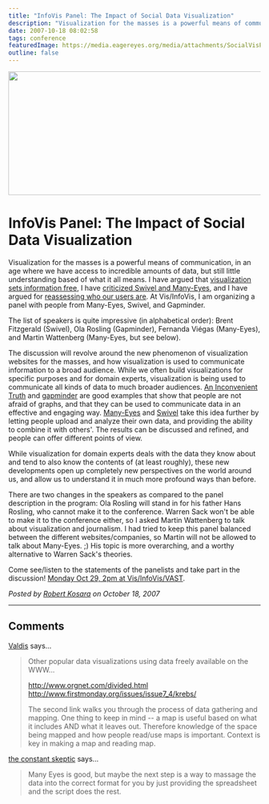 ```yaml
---
title: "InfoVis Panel: The Impact of Social Data Visualization"
description: "Visualization for the masses is a powerful means of communication, in an age where we have access to incredible amounts of data, but still little understanding based of what it all means. I have argued that visualization sets information free, I have criticized Swivel and Many-Eyes, and I have argued for reassessing who our users are. At Vis/InfoVis, I am organizing a panel with people from Many-Eyes, Swivel, and Gapminder."
date: 2007-10-18 08:02:58
tags: conference
featuredImage: https://media.eagereyes.org/media/attachments/SocialVisPanelLogo.png
outline: false
---
```


<p><img src="https://media.eagereyes.org/media/attachments/SocialVisPanelLogo.png" height="247" width="615" /></p>

# InfoVis Panel: The Impact of Social Data Visualization

Visualization for the masses is a powerful means of communication, in an age where we have access to incredible amounts of data, but still little understanding based of what it all means. I have argued that <a href="/blog/visualization-sets-information-free.html">visualization sets information free</a>, I have <a href="/VisCrit/Swivel-vs-Many-Eyes.html">criticized Swivel and Many-Eyes</a>, and I have argued for <a href="/blog/visualization-sets-information-free.html">reassessing who our users are</a>. At Vis/InfoVis, I am organizing a panel with people from Many-Eyes, Swivel, and Gapminder.

The list of speakers is quite impressive (in alphabetical order): Brent Fitzgerald (Swivel), Ola Rosling (Gapminder), Fernanda Viégas (Many-Eyes), and Martin Wattenberg (Many-Eyes, but see below).

The discussion will revolve around the new phenomenon of visualization websites for the masses, and how visualization is used to communicate information to a broad audience. While we often build visualizations for specific purposes and for domain experts, visualization is being used to communicate all kinds of data to much broader audiences. <a href="/blog/nobel-prize-for-charts.html">An Inconvenient Truth</a> and <a href="http://www.gapminder.org/">gapminder</a> are good examples that show that people are not afraid of graphs, and that they can be used to communicate data in an effective and engaging way. <a href="http://many-eyes.com/">Many-Eyes</a> and <a href="http://www.swivel.com/">Swivel</a> take this idea further by letting people upload and analyze their own data, and providing the ability to combine it with others'. The results can be discussed and refined, and people can offer different points of view.

While visualization for domain experts deals with the data they know about and tend to also know the contents of (at least roughly), these new developments open up completely new perspectives on the world around us, and allow us to understand it in much more profound ways than before.

There are two changes in the speakers as compared to the panel description in the program: Ola Rosling will stand in for his father Hans Rosling, who cannot make it to the conference. Warren Sack won't be able to make it to the conference either, so I asked Martin Wattenberg to talk about visualization and journalism. I had tried to keep this panel balanced between the different websites/companies, so Martin will not be allowed to talk about Many-Eyes. ;) His topic is more overarching, and a worthy alternative to Warren Sack's theories. 

Come see/listen to the statements of the panelists and take part in the discussion! <a href="http://vis.computer.org/vis2007/schedule/monday.html">Monday Oct 29, 2pm at Vis/InfoVis/VAST</a>.


_Posted by <a href="/about">Robert Kosara</a> on October 18, 2007_


<aside class="comments">

---
## Comments

<a href="http://www.orgnet.com" rel="nofollow noopener" target="_blank">Valdis</a> says…
>	<p>
>	Other popular data visualizations using data freely available on the WWW...
>	</p>
>	<p>
>	<a href="http://www.orgnet.com/divided.html">http://www.orgnet.com/divided.html</a><a href="http://www.firstmonday.org/issues/issue7_4/krebs/"><br />
>	http://www.firstmonday.org/issues/issue7_4/krebs/</a>
>	</p>
>	<p>
>	The second link walks you through the process of data gathering and mapping.
>	One thing to keep in mind -- a map is useful based on what it includes AND what it leaves out.  Therefore knowledge of the space being mapped and how people read/use maps is important.  Context is key in making a map and reading map.
>	</p>
>	

<a href="http://www.constantskeptic.com" rel="nofollow noopener" target="_blank">the constant skeptic</a> says…
>	Many Eyes is good, but maybe the next step is a way to massage the data into the correct format for you by just providing the spreadsheet and the script does the rest.

</aside>

